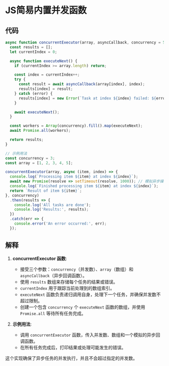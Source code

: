 # JS简易内置并发函数
## 代码
```javascript
async function concurrentExecutor(array, asyncCallback, concurrency = 5) {
  const results = [];
  let currentIndex = 0;

  async function executeNext() {
    if (currentIndex >= array.length) return;

    const index = currentIndex++;
    try {
      const result = await asyncCallback(array[index], index);
      results[index] = result;
    } catch (error) {
      results[index] = new Error(`Task at index ${index} failed: ${error.message}`);
    }

    await executeNext();
  }

  const workers = Array(concurrency).fill().map(executeNext);
  await Promise.all(workers);

  return results;
}

// 示例用法
const concurrency = 3;
const array = [1, 2, 3, 4, 5];

concurrentExecutor(array, async (item, index) => {
  console.log(`Processing item ${item} at index ${index}`);
  await new Promise(resolve => setTimeout(resolve, 1000)); // 模拟异步操作
  console.log(`Finished processing item ${item} at index ${index}`);
  return `Result of item ${item}`;
}, concurrency)
  .then(results => {
    console.log('All tasks are done');
    console.log('Results:', results);
  })
  .catch(err => {
    console.error('An error occurred:', err);
  });
```

## 解释

1. **concurrentExecutor 函数**:
   - 接受三个参数：`concurrency`（并发数）、`array`（数组）和 `asyncCallback`（异步回调函数）。
   - 使用 `results` 数组来存储每个任务的结果或错误。
   - `currentIndex` 用于跟踪当前处理到的数组索引。
   - `executeNext` 函数负责递归调用自身，处理下一个任务，并确保并发数不超过限制。
   - 创建一个包含 `concurrency` 个 `executeNext` 函数的数组，并使用 `Promise.all` 等待所有任务完成。

2. **示例用法**:
   - 调用 `concurrentExecutor` 函数，传入并发数、数组和一个模拟的异步回调函数。
   - 在所有任务完成后，打印结果或处理可能发生的错误。

这个实现确保了异步任务的并发执行，并且不会超过指定的并发数。